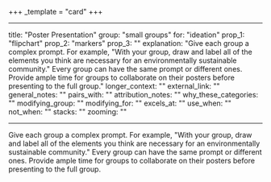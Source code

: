 +++
_template = "card"
+++

---
title: "Poster Presentation"
group: "small groups"
for: "ideation"
prop_1: "flipchart"
prop_2: "markers"
prop_3: ""
explanation: "Give each group a complex prompt. For example, \"With your group, draw and label all of the elements you think are necessary for an environmentally sustainable community.\" Every group can have the same prompt or different ones. Provide ample time for groups to collaborate on their posters before presenting to the full group."
longer_context: ""
external_link: ""
general_notes: ""
pairs_with: ""
attribution_notes: ""
why_these_categories: ""
modifying_group: ""
modifying_for: ""
excels_at: ""
use_when: ""
not_when: ""
stacks: ""
zooming: ""

---

Give each group a complex prompt. For example, "With your group, draw and label all of the elements you think are necessary for an environmentally sustainable community." Every group can have the same prompt or different ones. Provide ample time for groups to collaborate on their posters before presenting to the full group.
